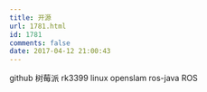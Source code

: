 ```yaml
---
title: 开源
url: 1781.html
id: 1781
comments: false
date: 2017-04-12 21:00:43
---
```


github 树莓派 rk3399 linux openslam ros-java ROS